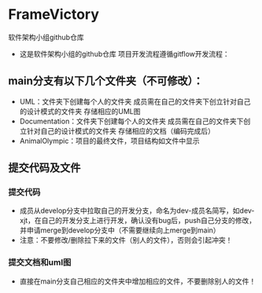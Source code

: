 # FrameVictory
软件架构小组github仓库
- 这是软件架构小组的github仓库 项目开发流程遵循gitflow开发流程：
## main分支有以下几个文件夹（不可修改）：
- UML：文件夹下创建每个人的文件夹 成员需在自己的文件夹下创立针对自己的设计模式的文件夹 存储相应的UML图
- Documentation：文件夹下创建每个人的文件夹 成员需在自己的文件夹下创立针对自己的设计模式的文件夹 存储相应的文档（编码完成后）
- AnimalOlympic：项目的最终文件，项目结构如文件中显示
## 提交代码及文件
### 提交代码
- 成员从develop分支中拉取自己的开发分支，命名为dev-成员名简写，如dev-xjt，在自己的开发分支上进行开发，确认没有bug后，push自己分支的修改，并申请merge到develop分支中（不需要继续向上merge到main）
- 注意：不要修改/删除拉下来的文件（别人的文件），否则会引起冲突！
### 提交文档和uml图
- 直接在main分支自己相应的文件夹中增加相应的文件，不要删除别人的文件！
